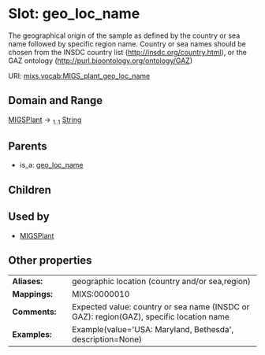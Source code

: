 
# Slot: geo_loc_name


The geographical origin of the sample as defined by the country or sea name followed by specific region name. Country or sea names should be chosen from the INSDC country list (http://insdc.org/country.html), or the GAZ ontology (http://purl.bioontology.org/ontology/GAZ)

URI: [mixs.vocab:MIGS_plant_geo_loc_name](https://w3id.org/mixs/vocab/MIGS_plant_geo_loc_name)


## Domain and Range

[MIGSPlant](MIGSPlant.md) &#8594;  <sub>1..1</sub> [String](types/String.md)

## Parents

 *  is_a: [geo_loc_name](geo_loc_name.md)

## Children


## Used by

 * [MIGSPlant](MIGSPlant.md)

## Other properties

|  |  |  |
| --- | --- | --- |
| **Aliases:** | | geographic location (country and/or sea,region) |
| **Mappings:** | | MIXS:0000010 |
| **Comments:** | | Expected value: country or sea name (INSDC or GAZ): region(GAZ), specific location name |
| **Examples:** | | Example(value='USA: Maryland, Bethesda', description=None) |

